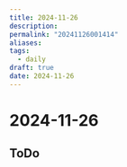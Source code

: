 ```yaml
---
title: 2024-11-26
description: 
permalink: "20241126001414"
aliases: 
tags:
  - daily
draft: true
date: 2024-11-26
---
```

# 2024-11-26

## ToDo

## 
